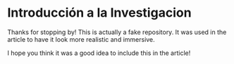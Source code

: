 # Introducción a la Investigacion

Thanks for stopping by! This is actually a fake repository. It was used in the article to have it look more realistic and immersive.

I hope you think it was a good idea to include this in the article!